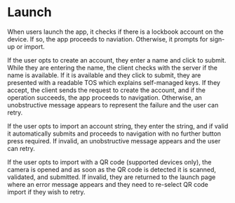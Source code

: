 # Launch
When users launch the app, it checks if there is a lockbook account on the device. If so, the app proceeds to naviation. Otherwise, it prompts for sign-up or import.

If the user opts to create an account, they enter a name and click to submit. While they are entering the name, the client checks with the server if the name is available. If it is available and they click to submit, they are presented with a readable TOS which explains self-managed keys. If they accept, the client sends the request to create the account, and if the operation succeeds, the app proceeds to navigation. Otherwise, an unobstructive message appears to represent the failure and the user can retry.

If the user opts to import an account string, they enter the string, and if valid it automatically submits and proceeds to navigation with no further button press required. If invalid, an unobstructive message appears and the user can retry.

If the user opts to import with a QR code (supported devices only), the camera is opened and as soon as the QR code is detected it is scanned, validated, and submitted. If invalid, they are returned to the launch page where an error message appears and they need to re-select QR code import if they wish to retry.